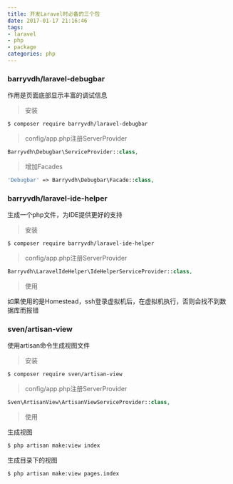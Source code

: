 ```yaml
---
title: 开发Laravel时必备的三个包
date: 2017-01-17 21:16:46
tags:
- laravel
- php
- package
categories: php
---
```

### barryvdh/laravel-debugbar
作用是页面底部显示丰富的调试信息
>安装

```bash  
$ composer require barryvdh/laravel-debugbar
```
>config/app.php注册ServerProvider

```php
Barryvdh\Debugbar\ServiceProvider::class,
```
>增加Facades

```php
'Debugbar' => Barryvdh\Debugbar\Facade::class,
```
### barryvdh/laravel-ide-helper
生成一个php文件，为IDE提供更好的支持
>安装

```bash 
$ composer require barryvdh/laravel-ide-helper
```
>config/app.php注册ServerProvider

```php
Barryvdh\LaravelIdeHelper\IdeHelperServiceProvider::class,
```
>使用

如果使用的是Homestead，ssh登录虚拟机后，在虚拟机执行，否则会找不到数据库而报错
### sven/artisan-view
使用artisan命令生成视图文件
>安装

```bash 
$ composer require sven/artisan-view
```
>config/app.php注册ServerProvider

```php
Sven\ArtisanView\ArtisanViewServiceProvider::class,
```
>使用

生成视图
```bash
$ php artisan make:view index
```
生成目录下的视图
```bash
$ php artisan make:view pages.index
```
